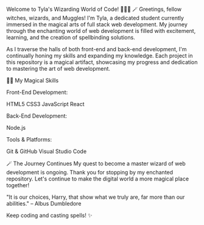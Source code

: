 Welcome to Tyla's Wizarding World of Code! 🧙‍♂️✨
🪄 Greetings, fellow witches, wizards, and Muggles! I'm Tyla, a dedicated student currently immersed in the magical arts of full stack web development. My journey through the enchanting world of web development is filled with excitement, learning, and the creation of spellbinding solutions.

As I traverse the halls of both front-end and back-end development, I'm continually honing my skills and expanding my knowledge. Each project in this repository is a magical artifact, showcasing my progress and dedication to mastering the art of web development.

🧙‍♂️ My Magical Skills

Front-End Development:

HTML5
CSS3
JavaScript
React

Back-End Development:

Node.js

Tools & Platforms:

Git & GitHub
Visual Studio Code

🪄 The Journey Continues
My quest to become a master wizard of web development is ongoing. Thank you for stopping by my enchanted repository. Let's continue to make the digital world a more magical place together!

"It is our choices, Harry, that show what we truly are, far more than our abilities." – Albus Dumbledore

Keep coding and casting spells! ✨
